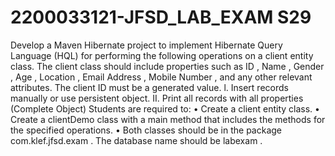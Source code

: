 # 2200033121-JFSD_LAB_EXAM S29

Develop a Maven Hibernate project to implement Hibernate Query Language (HQL) for performing the following
operations on a client entity class.
The client class should include properties such as ID , Name , Gender , Age , Location ,
Email Address , Mobile Number , and any other relevant attributes. The client ID must be a generated value.
l. Insert records manually or use persistent object.
II. Print all records with all properties (Complete Object)
Students are required to:
• Create a client entity class.
• Create a clientDemo class with a main method that includes the methods for the specified operations.
• Both classes should be in the package com.klef.jfsd.exam .
The database name should be labexam .
